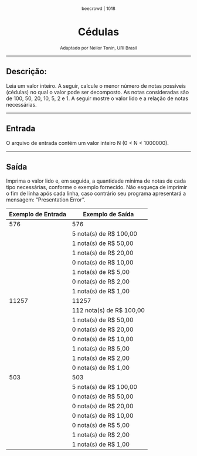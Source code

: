 <p align="center" style="font-size: 12px;">beecrowd | 1018</p>
<h1 align="center">Cédulas</h1>
<p align="center" style="font-size: 12px;">Adaptado por Neilor Tonin, URI Brasil</p>

---

## Descrição:
Leia um valor inteiro. A seguir, calcule o menor número de notas possíveis (cédulas) no qual o valor pode ser decomposto. As notas consideradas são de 100, 50, 20, 10, 5, 2 e 1. A seguir mostre o valor lido e a relação de notas necessárias.

---

## Entrada
O arquivo de entrada contém um valor inteiro N (0 < N < 1000000).

---

## Saída
Imprima o valor lido e, em seguida, a quantidade mínima de notas de cada tipo necessárias, conforme o exemplo fornecido. Não esqueça de imprimir o fim de linha após cada linha, caso contrário seu programa apresentará a mensagem: “Presentation Error”.

| Exemplo de Entrada | Exemplo de Saída                                               |
|--------------------|----------------------------------------------------------------|
| 576                | 576                                                            |
|                    | 5 nota(s) de R$ 100,00                                         |
|                    | 1 nota(s) de R$ 50,00                                          |
|                    | 1 nota(s) de R$ 20,00                                          |
|                    | 0 nota(s) de R$ 10,00                                          |
|                    | 1 nota(s) de R$ 5,00                                           |
|                    | 0 nota(s) de R$ 2,00                                           |
|                    | 1 nota(s) de R$ 1,00                                           |
| 11257              | 11257                                                          |
|                    | 112 nota(s) de R$ 100,00                                       |
|                    | 1 nota(s) de R$ 50,00                                          |
|                    | 0 nota(s) de R$ 20,00                                          |
|                    | 0 nota(s) de R$ 10,00                                          |
|                    | 1 nota(s) de R$ 5,00                                           |
|                    | 1 nota(s) de R$ 2,00                                           |
|                    | 0 nota(s) de R$ 1,00                                           |
| 503                | 503                                                            |
|                    | 5 nota(s) de R$ 100,00                                         |
|                    | 0 nota(s) de R$ 50,00                                          |
|                    | 0 nota(s) de R$ 20,00                                          |
|                    | 0 nota(s) de R$ 10,00                                          |
|                    | 0 nota(s) de R$ 5,00                                           |
|                    | 1 nota(s) de R$ 2,00                                           |
|                    | 1 nota(s) de R$ 1,00                                           |
